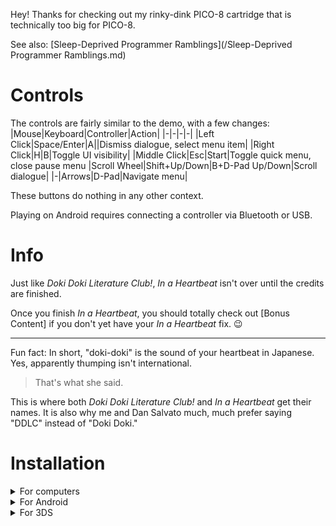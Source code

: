 Hey! Thanks for checking out my rinky-dink PICO-8 cartridge that is technically too big for PICO-8.

See also: [Sleep-Deprived Programmer Ramblings](/Sleep-Deprived Programmer Ramblings.md)

# Controls

The controls are fairly similar to the demo, with a few changes:
|Mouse|Keyboard|Controller|Action|
|-|-|-|-|
|Left Click|Space/Enter|A||Dismiss dialogue, select menu item|
|Right Click|H|B|Toggle UI visibility|
|Middle Click|Esc|Start|Toggle quick menu, close pause menu
|Scroll Wheel|Shift+Up/Down|B+D-Pad Up/Down|Scroll dialogue|
|-|Arrows|D-Pad|Navigate menu|

These buttons do nothing in any other context.

Playing on Android requires connecting a controller via Bluetooth or USB.

# Info

Just like *Doki Doki Literature Club!*, *In a Heartbeat* isn't over until the credits are finished.

Once you finish *In a Heartbeat*, you should totally check out [Bonus Content] if you don't yet have your *In a Heartbeat* fix. 😉

---

Fun fact: In short, "doki-doki" is the sound of your heartbeat in Japanese. Yes, apparently thumping isn't international.
> That's what she said.

This is where both *Doki Doki Literature Club!* and *In a Heartbeat* get their names.
It is also why me and Dan Salvato much, much prefer saying "DDLC" instead of "Doki Doki."

# Installation

<details>
  <summary>For computers</summary>
  
  Grab the latest release of *In a Heartbeat* for your operating system from the "Releases" tab.
  
  Simply extract the `.zip` to a folder located somewhere accessible, like your Desktop.
    
  Then, run the `iah` application.
  
</details>
<details>
  <summary>For Android</summary>
  
  Grab `iah.apk` from the "Releases" tab.
  
  Run it to install the game as an app.
  
  > Note: As *In a Heartbeat* is not from Google Play, you may need to grant permission for the `.apk` to install.
> 
</details>
<details>
  <summary>For 3DS</summary>
  
  Scan this QR code using FBI's "Remote Install":

  Alternatively, you can grab `iah.cia` from the "Releases" tab and transfer it to your SD card.
  
</details>
